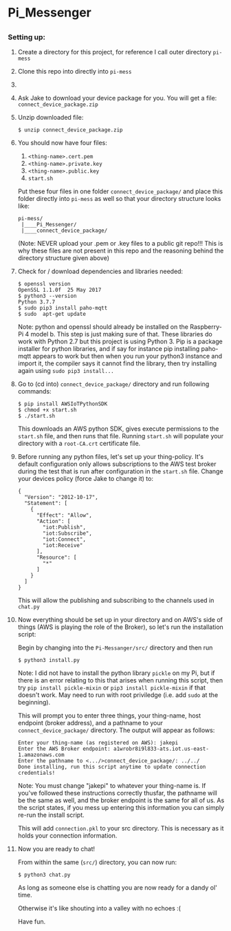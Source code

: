 # Pi_Messenger

## 

### Setting up:

1. Create a directory for this project, for reference I call outer directory `pi-mess`

2. Clone this repo into directly into `pi-mess`

3. 

4. Ask Jake to download your device package for you. You will get a file: `connect_device_package.zip`

5. Unzip downloaded file:

   `$ unzip connect_device_package.zip`

6. You should now have four files:

   1. `<thing-name>.cert.pem`
   2. `<thing-name>.private.key`
   3. `<thing-name>.public.key`
   4. `start.sh`

   Put these four files in one folder `connect_device_package/` and place this folder directly into `pi-mess` as well so that your directory structure looks like:

   ```
   pi-mess/
   	|____Pi_Messenger/
   	|____connect_device_package/
   ```

   

   (Note: NEVER upload your .pem or .key files to a public git repo!!! This is why these files are not present in this repo and the reasoning behind the directory structure given above)

7. Check for / download dependencies and libraries needed:

   ```
   $ openssl version
   OpenSSL 1.1.0f  25 May 2017
   $ python3 --version
   Python 3.7.7
   $ sudo pip3 install paho-mqtt
   $ sudo  apt-get update
   ```

   Note: python and openssl should already be installed on the Raspberry-Pi 4 model b. This step is just making sure of that. These libraries do work with Python 2.7 but this project is using Python 3. Pip is a package installer  for python libraries, and if say for instance pip installing paho-mqtt appears to work but then when you run your python3 instance and import it, the compiler says it cannot find the library, then try installing again using `sudo pip3 install...`

8. Go to (cd into) `connect_device_package/` directory and run following commands:

   ```
   $ pip install AWSIoTPythonSDK
   $ chmod +x start.sh
   $ ./start.sh
   ```

   This downloads an AWS python SDK, gives execute permissions to the `start.sh` file, and then runs that file. Running `start.sh` will populate your directory with a `root-CA.crt` certificate file.

9. Before running any python files, let's set up your thing-policy. It's default configuration only allows subscriptions to the AWS test broker during the test that is run after configuration in the `start.sh` file. Change your devices policy (force Jake to change it) to: 

   ```
   {
     "Version": "2012-10-17",
     "Statement": [
       {
         "Effect": "Allow",
         "Action": [
           "iot:Publish",
           "iot:Subscribe",
           "iot:Connect",
           "iot:Receive"
         ],
         "Resource": [
           "*"
         ]
       }
     ]
   }
   ```

   This will allow the publishing and subscribing to the channels used in `chat.py`

10. Now everything should be set up in your directory and on AWS's side of things (AWS is playing the role of the Broker), so let's run the installation script:

    Begin by changing into the `Pi-Messanger/src/` directory and then run

    ```
    $ python3 install.py
    ```

    Note: I did not have to install the python library `pickle` on my Pi, but if there is an error relating to this that arises when running this script, then try `pip install pickle-mixin` or `pip3 install pickle-mixin` if that doesn't work. May need to run with root priviledge (i.e. add `sudo` at the beginning).

    This will prompt you to enter three things, your thing-name, host endpoint (broker address), and a pathname to your `connect_device_package/` directory. The output will appear as follows:

    ```
    Enter your thing-name (as registered on AWS): jakepi
    Enter the AWS Broker endpoint: a1wrobr8i9l833-ats.iot.us-east-1.amazonaws.com
    Enter the pathname to <.../>connect_device_package/: ../../
    Done installing, run this script anytime to update connection credentials!
    ```

    Note: You must change "jakepi" to whatever your thing-name is. If you've followed these instructions correctly thusfar, the pathname will be the same as well, and the broker endpoint is the same for all of us. As the script states, if you mess up entering this information you can simply re-run the install script.

    This will add `connection.pkl` to your src directory.
    This is necessary as it holds your connection information.

11. Now you are ready to chat! 

    From within the same (`src/`) directory, you can now run:

    ```
    $ python3 chat.py
    ```

    As long as someone else is chatting you are now ready for a dandy ol' time.

    Otherwise it's like shouting into a valley with no echoes :(

    Have fun.
